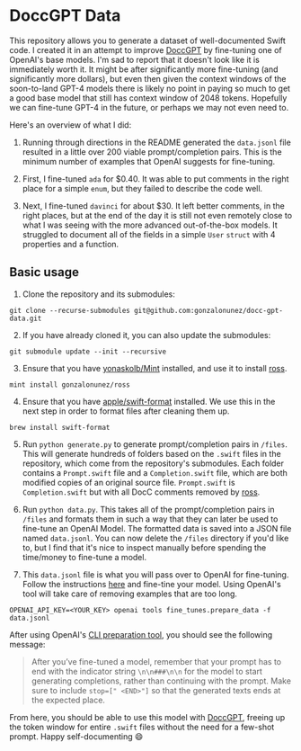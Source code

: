 # DoccGPT Data

This repository allows you to generate a dataset of well-documented Swift code. I created it in an attempt to improve [DoccGPT](https://github.com/gonzalonunez/docc-gpt) by fine-tuning one of OpenAI's base models. I'm sad to report that it doesn't look like it is immediately worth it. It might be after significantly more fine-tuning (and significantly more dollars), but even then given the context windows of the soon-to-land GPT-4 models there is likely no point in paying so much to get a good base model that still has context window of 2048 tokens. Hopefully we can fine-tune GPT-4 in the future, or perhaps we may not even need to.

Here's an overview of what I did:

1. Running through directions in the README generated the `data.jsonl` file resulted in a little over 200 viable prompt/completion pairs. This is the minimum number of examples that OpenAI suggests for fine-tuning.

2. First, I fine-tuned `ada` for $0.40. It was able to put comments in the right place for a simple `enum`, but they failed to describe the code well.

3. Next, I fine-tuned `davinci` for about $30. It left better comments, in the right places, but at the end of the day it is still not even remotely close to what I was seeing with the more advanced out-of-the-box models. It struggled to document all of the fields in a simple `User` `struct` with 4 properties and a function.

## Basic usage

1. Clone the repository and its submodules:

```
git clone --recurse-submodules git@github.com:gonzalonunez/docc-gpt-data.git
```

2. If you have already cloned it, you can also update the submodules:

```
git submodule update --init --recursive
```

3. Ensure that you have [yonaskolb/Mint](https://github.com/yonaskolb/Mint) installed, and use it to install [ross](https://github.com/gonzalonunez/ross).

```
mint install gonzalonunez/ross
```

4. Ensure that you have [apple/swift-format](https://github.com/apple/swift-format) installed. We use this in the next step in order to format files after cleaning them up.

```
brew install swift-format
```

5. Run `python generate.py` to generate prompt/completion pairs in `/files`. This will generate hundreds of folders based on the `.swift` files in the repository, which come from the repository's submodules. Each folder contains a `Prompt.swift` file and a `Completion.swift` file, which are both modified copies of an original source file. `Prompt.swift` is `Completion.swift` but with all DocC comments removed by [ross](https://github.com/gonzalonunez/ross).

6. Run `python data.py`. This takes all of the prompt/completion pairs in `/files` and formats them in such a way that they can later be used to fine-tune an OpenAI Model. The formatted data is saved into a JSON file named `data.jsonl`. You can now delete the `/files` directory if you'd like to, but I find that it's nice to inspect manually before spending the time/money to fine-tune a model.

7. This `data.jsonl` file is what you will pass over to OpenAI for fine-tuning. Follow the instructions [here](https://platform.openai.com/docs/guides/fine-tuning/cli-data-preparation-tool) and fine-tine your model. Using OpenAI's tool will take care of removing examples that are too long.

```
OPENAI_API_KEY=<YOUR_KEY> openai tools fine_tunes.prepare_data -f data.jsonl
```

After using OpenAI's [CLI preparation tool](https://platform.openai.com/docs/guides/fine-tuning/cli-data-preparation-tool), you should see the following message:

> After you’ve fine-tuned a model, remember that your prompt has to end with the indicator string `\n\n###\n\n` for the model to start generating completions, rather than continuing with the prompt. Make sure to include `stop=[" <END>"]` so that the generated texts ends at the expected place.

From here, you should be able to use this model with [DoccGPT](https://github.com/gonzalonunez/docc-gpt), freeing up the token window for entire `.swift` files without the need for a few-shot prompt. Happy self-documenting 😄
